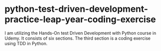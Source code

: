 # python-test-driven-development-practice-leap-year-coding-exercise
I am utilizing the Hands-On test Driven Development with Python course in Udemy. It consists of six sections. The third section is a coding exercise using TDD in Python.
